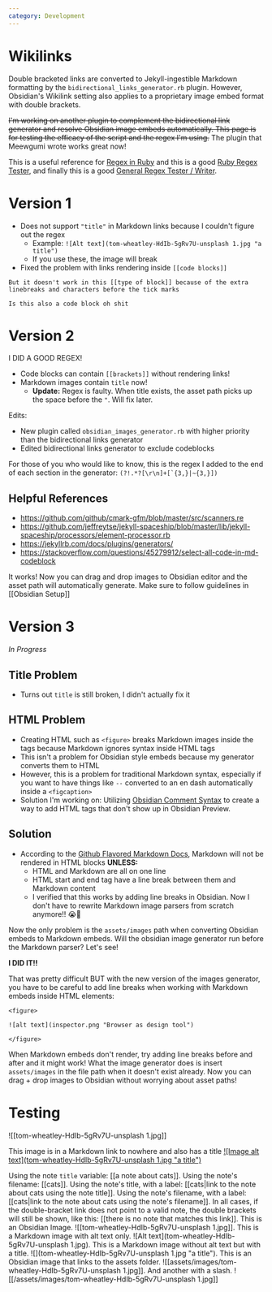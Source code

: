```yaml
---
category: Development
---
```


# Wikilinks
Double bracketed links are converted to Jekyll-ingestible Markdown formatting by the `bidirectional_links_generator.rb` plugin. However, Obsidian's Wikilink setting also applies to a proprietary image embed format with double brackets. 

~~I'm working on another plugin to complement the bidirectional link generator and resolve Obsidian image embeds automatically. This page is for testing the efficacy of the script and the regex I'm using.~~
The plugin that Meewgumi wrote works great now!

This is a useful reference for [Regex in Ruby](https://ruby-doc.org/core-3.0.1/doc/regexp_rdoc.html) and this is a good [Ruby Regex Tester](https://rubular.com/), and finally this is a good [General Regex Tester / Writer](https://regexr.com/).

# Version 1
- Does not support `"title"` in Markdown links because I couldn't figure out the regex
	- Example:  `![Alt text](tom-wheatley-HdIb-5gRv7U-unsplash 1.jpg "a title")`
	- If you use these, the image will break
- Fixed the problem with links rendering inside `[[code blocks]]`

```
But it doesn't work in this [[type of block]] because of the extra linebreaks and characters before the tick marks
```

~~~
Is this also a code block oh shit
~~~

# Version 2
I DID A GOOD REGEX!
- Code blocks can contain `[[brackets]]` without rendering links!
- Markdown images contain `title` now!
	- **Update:** Regex is faulty. When title exists, the asset path picks up the space before the `"`. Will fix later.

Edits:
- New plugin called `obsidian_images_generator.rb` with higher priority than the bidirectional links generator
- Edited bidirectional links generator to exclude codeblocks

For those of you who would like to know, this is the regex I added to the end of each section in the generator:
```(?!.*?[\r\n]+[`{3,}|~{3,}])```

## Helpful References
- https://github.com/github/cmark-gfm/blob/master/src/scanners.re
- https://github.com/jeffreytse/jekyll-spaceship/blob/master/lib/jekyll-spaceship/processors/element-processor.rb
- https://jekyllrb.com/docs/plugins/generators/
- https://stackoverflow.com/questions/45279912/select-all-code-in-md-codeblock

It works! Now you can drag and drop images to Obsidian editor and the asset path will automatically generate. Make sure to follow guidelines in [[Obsidian Setup]]

# Version 3
_In Progress_

## Title Problem
- Turns out `title` is still broken, I didn't actually fix it

## HTML Problem
- Creating HTML such as `<figure>` breaks Markdown images inside the tags because Markdown ignores syntax inside HTML tags
- This isn't a problem for Obsidian style embeds because my generator converts them to HTML
- However, this is a problem for traditional Markdown syntax, especially if you want to have things like `--` converted to an en dash automatically inside a `<figcaption>`
- Solution I'm working on: Utilizing [Obsidian Comment Syntax](https://help.obsidian.md/How+to/Format+your+notes#Comments) to create a way to add HTML tags that don't show up in Obsidian Preview.

## Solution
- According to the [Github Flavored Markdown Docs](https://github.github.com/gfm/#html-blocks), Markdown will not be rendered in HTML blocks **UNLESS:**
	- HTML and Markdown are all on one line
	- HTML start and end tag have a line break between them and Markdown content
	- I verified that this works by adding line breaks in Obsidian. Now I don't have to rewrite Markdown image parsers from scratch anymore!! 😭🙏

Now the only problem is the `assets/images` path when converting Obsidian embeds to Markdown embeds. Will the obsidian image generator run before the Markdown parser? Let's see!

**I DID IT!!**

That was pretty difficult BUT with the new version of the images generator, you have to be careful to add line breaks when working with Markdown embeds inside HTML elements:

```
<figure>

![alt text](inspector.png "Browser as design tool")

</figure>
```

When Markdown embeds don't render, try adding line breaks before and after and it might work! What the image generator does is insert `assets/images` in the file path when it doesn't exist already. Now you can drag + drop images to Obsidian without worrying about asset paths!

# Testing
![[tom-wheatley-HdIb-5gRv7U-unsplash 1.jpg]]

This image is in a Markdown link to nowhere and also has a title
[![Image alt text](tom-wheatley-HdIb-5gRv7U-unsplash 1.jpg "a title")](https://URL)

Using the note `title` variable: [[a note about cats]]. Using the note's filename: [[cats]]. Using the note's title, with a label: [[cats|link to the note about cats using the note title]]. Using the note's filename, with a label: [[cats|link to the note about cats using the note's filename]]. In all cases, if the double-bracket link does not point to a valid note, the double brackets will still be shown, like this: [[there is no note that matches this link]]. This is an Obsidian Image. ![[tom-wheatley-HdIb-5gRv7U-unsplash 1.jpg]]. This is a Markdown image with alt text only. ![Alt text](tom-wheatley-HdIb-5gRv7U-unsplash 1.jpg). This is a Markdown image without alt text but with a title. ![](tom-wheatley-HdIb-5gRv7U-unsplash 1.jpg "a title"). This is an Obsidian image that links to the assets folder. ![[assets/images/tom-wheatley-HdIb-5gRv7U-unsplash 1.jpg]]. And another with a slash. ![[/assets/images/tom-wheatley-HdIb-5gRv7U-unsplash 1.jpg]]